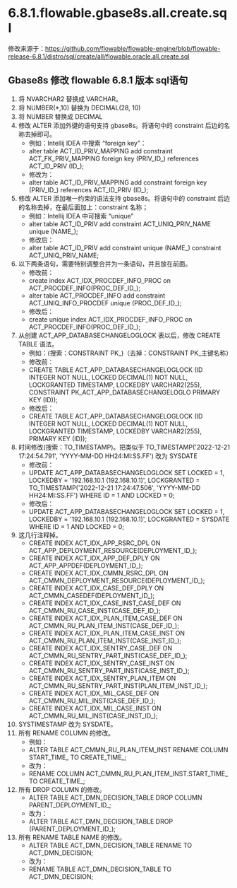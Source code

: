 # 6.8.1.flowable.gbase8s.all.create.sql

修改来源于：<https://github.com/flowable/flowable-engine/blob/flowable-release-6.8.1/distro/sql/create/all/flowable.oracle.all.create.sql>

## Gbase8s 修改 flowable 6.8.1 版本 sql语句


1. 将 NVARCHAR2 替换成 VARCHAR。
2. 将 NUMBER(*,10) 替换为 DECIMAL(28, 10)
3. 将 NUMBER 替换成 DECIMAL
4. 修改 ALTER 添加外键的语句支持 gbase8s。将语句中的 constraint 后边的名称去掉即可。
    - 例如：Intellij IDEA 中搜索 “foreign key”：
    - alter table ACT_ID_PRIV_MAPPING add constraint ACT_FK_PRIV_MAPPING foreign key (PRIV_ID_) references ACT_ID_PRIV (ID_);
    - 修改为：
    - alter table ACT_ID_PRIV_MAPPING add constraint foreign key (PRIV_ID_) references ACT_ID_PRIV (ID_);
5. 修改 ALTER 添加唯一约束的语法支持 gbase8s。将语句中的 constraint 后边的名称去掉，在最后面加上：constraint 名称；
   - 例如：Intellij IDEA 中可搜索 “unique”
   - alter table ACT_ID_PRIV add constraint ACT_UNIQ_PRIV_NAME unique (NAME_);
   - 修改后：
   - alter table ACT_ID_PRIV add constraint unique (NAME_) constraint ACT_UNIQ_PRIV_NAME;
6. 以下两条语句，需要特别调整合并为一条语句，并且放在前面。
   - 修改前：
   - create index ACT_IDX_PROCDEF_INFO_PROC on ACT_PROCDEF_INFO(PROC_DEF_ID_);
   - alter table ACT_PROCDEF_INFO add constraint ACT_UNIQ_INFO_PROCDEF unique (PROC_DEF_ID_);
   - 修改后：
   - create unique index ACT_IDX_PROCDEF_INFO_PROC on ACT_PROCDEF_INFO(PROC_DEF_ID_);
7. 从创建 ACT_APP_DATABASECHANGELOGLOCK 表以后，修改 CREATE TABLE 语法。
   - 例如：(搜索：CONSTRAINT PK_)（去掉：CONSTRAINT PK_主键名称）
   - 修改前：
   - CREATE TABLE ACT_APP_DATABASECHANGELOGLOCK (ID INTEGER NOT NULL, LOCKED DECIMAL(1) NOT NULL, LOCKGRANTED TIMESTAMP, LOCKEDBY VARCHAR2(255), CONSTRAINT PK_ACT_APP_DATABASECHANGELOGLO PRIMARY KEY (ID));
   - 修改后：
   - CREATE TABLE ACT_APP_DATABASECHANGELOGLOCK (ID INTEGER NOT NULL, LOCKED DECIMAL(1) NOT NULL, LOCKGRANTED TIMESTAMP, LOCKEDBY VARCHAR2(255), PRIMARY KEY (ID));
8. 时间修改(搜索：TO_TIMESTAMP)。把类似于 TO_TIMESTAMP('2022-12-21 17:24:54.791', 'YYYY-MM-DD HH24:MI:SS.FF') 改为 SYSDATE
   - 修改前：
   - UPDATE ACT_APP_DATABASECHANGELOGLOCK SET LOCKED = 1, LOCKEDBY = '192.168.10.1 (192.168.10.1)', LOCKGRANTED = TO_TIMESTAMP('2022-12-21 17:24:47.506', 'YYYY-MM-DD HH24:MI:SS.FF') WHERE ID = 1 AND LOCKED = 0;
   - 修改后：
   - UPDATE ACT_APP_DATABASECHANGELOGLOCK SET LOCKED = 1, LOCKEDBY = '192.168.10.1 (192.168.10.1)', LOCKGRANTED = SYSDATE WHERE ID = 1 AND LOCKED = 0;
9. 这几行注释掉。
   - CREATE INDEX ACT_IDX_APP_RSRC_DPL ON ACT_APP_DEPLOYMENT_RESOURCE(DEPLOYMENT_ID_);
   - CREATE INDEX ACT_IDX_APP_DEF_DPLY ON ACT_APP_APPDEF(DEPLOYMENT_ID_);
   - CREATE INDEX ACT_IDX_CMMN_RSRC_DPL ON ACT_CMMN_DEPLOYMENT_RESOURCE(DEPLOYMENT_ID_);
   - CREATE INDEX ACT_IDX_CASE_DEF_DPLY ON ACT_CMMN_CASEDEF(DEPLOYMENT_ID_);
   - CREATE INDEX ACT_IDX_CASE_INST_CASE_DEF ON ACT_CMMN_RU_CASE_INST(CASE_DEF_ID_);
   - CREATE INDEX ACT_IDX_PLAN_ITEM_CASE_DEF ON ACT_CMMN_RU_PLAN_ITEM_INST(CASE_DEF_ID_);
   - CREATE INDEX ACT_IDX_PLAN_ITEM_CASE_INST ON ACT_CMMN_RU_PLAN_ITEM_INST(CASE_INST_ID_);
   - CREATE INDEX ACT_IDX_SENTRY_CASE_DEF ON ACT_CMMN_RU_SENTRY_PART_INST(CASE_DEF_ID_);
   - CREATE INDEX ACT_IDX_SENTRY_CASE_INST ON ACT_CMMN_RU_SENTRY_PART_INST(CASE_INST_ID_);
   - CREATE INDEX ACT_IDX_SENTRY_PLAN_ITEM ON ACT_CMMN_RU_SENTRY_PART_INST(PLAN_ITEM_INST_ID_);
   - CREATE INDEX ACT_IDX_MIL_CASE_DEF ON ACT_CMMN_RU_MIL_INST(CASE_DEF_ID_);
   - CREATE INDEX ACT_IDX_MIL_CASE_INST ON ACT_CMMN_RU_MIL_INST(CASE_INST_ID_);
10. SYSTIMESTAMP 改为 SYSDATE。
11. 所有 RENAME COLUMN 的修改。
    - 例如：
    - ALTER TABLE ACT_CMMN_RU_PLAN_ITEM_INST RENAME COLUMN START_TIME_ TO CREATE_TIME_;
    - 改为：
    - RENAME COLUMN ACT_CMMN_RU_PLAN_ITEM_INST.START_TIME_ TO CREATE_TIME_;
12. 所有 DROP COLUMN 的修改。
    - ALTER TABLE ACT_DMN_DECISION_TABLE DROP COLUMN PARENT_DEPLOYMENT_ID_;
    - 改为：
    - ALTER TABLE ACT_DMN_DECISION_TABLE DROP (PARENT_DEPLOYMENT_ID_);
13. 所有 RENAME TABLE NAME 的修改。
    - ALTER TABLE ACT_DMN_DECISION_TABLE RENAME TO ACT_DMN_DECISION;
    - 改为：
    - RENAME TABLE ACT_DMN_DECISION_TABLE TO ACT_DMN_DECISION;
